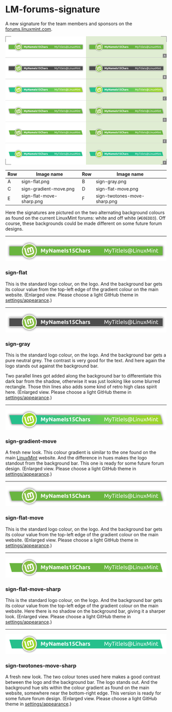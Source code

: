 # LM-forums-signature

A new signature for the team members and sponsors on the [forums.linuxmint.com](https://forums.linuxmint.com).  

![preview](preview.png)


| Row  | Image name | Row  | Image name |
| -------- | ------------------- | -------- | ------------------- |
| A  | sign-flat.png                    | B  | sign-gray.png                             |
| C  | sign-gradient-move.png  | D  | sign-flat-move.png                    |
| E  | sign-flat-move-sharp.png | F  | sign-twotones-move-sharp.png |

Here the signatures are pictured on the two alternating background colours as found on the current LinuxMint forums: white and off white (`#E0EDD3`). Off course, these backgrounds could be made different on some future forum designs.

------

![](sign-flat-2X.png)
### sign-flat
This is the standard logo colour, on the logo. And the background bar gets its colour value from the top-left edge of the gradient colour on the main website. (Enlarged view. Please choose a light GitHub theme in [settings/appearance](https://github.com/settings/appearance).)

------

![](sign-gray-2X.png)
### sign-gray
This is the standard logo colour, on the logo. And the background bar gets a pure neutral grey. The contrast is very good for the text. And here again the logo stands out against the background bar.

Two parallel lines got added along the background bar to differentiate this dark bar from the shadow, otherwise it was just looking like some blurred rectangle. Those thin lines also adds some kind of retro high class spirit here. (Enlarged view. Please choose a light GitHub theme in [settings/appearance](https://github.com/settings/appearance).)

------

![](sign-gradient-move-2X.png)
### sign-gradient-move
A fresh new look. This colour gradient is similar to the one found on the main [LinuxMint](https://linuxmint.com/) website. And the difference in hues makes the logo standout from the background bar. This one is ready for some future forum design. (Enlarged view. Please choose a light GitHub theme in [settings/appearance](https://github.com/settings/appearance).)

------

![](sign-flat-move-2X.png)
### sign-flat-move
This is the standard logo colour, on the logo. And the background bar gets its colour value from the top-left edge of the gradient colour on the main website. (Enlarged view. Please choose a light GitHub theme in [settings/appearance](https://github.com/settings/appearance).)

------

![](sign-flat-move-sharp-2X.png)
### sign-flat-move-sharp
This is the standard logo colour, on the logo. And the background bar gets its colour value from the top-left edge of the gradient colour on the main website. Here there is no shadow on the background bar, giving it a sharper look. (Enlarged view. Please choose a light GitHub theme in [settings/appearance](https://github.com/settings/appearance).)

------

![](sign-twotones-move-sharp-2X.png)
### sign-twotones-move-sharp
A fresh new look. The two colour tones used here makes a good contrast between the logo and the background bar. The logo stands out. And the background hue sits within the colour gradient as found on the main website, somewhere near the bottom-right edge. This version is ready for some future forum design. (Enlarged view. Please choose a light GitHub theme in [settings/appearance](https://github.com/settings/appearance).)